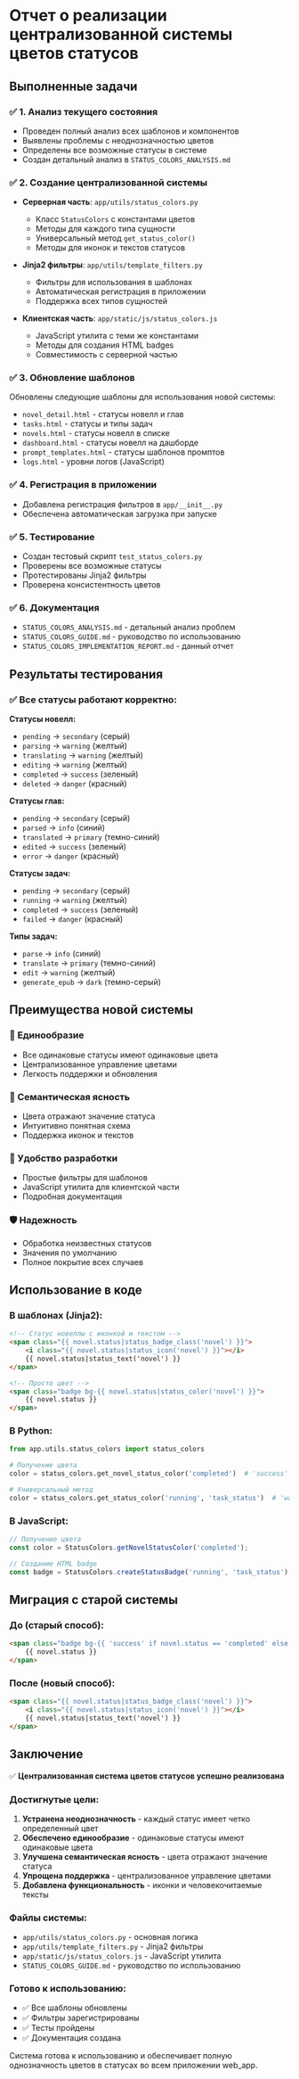 # Отчет о реализации централизованной системы цветов статусов

## Выполненные задачи

### ✅ 1. Анализ текущего состояния
- Проведен полный анализ всех шаблонов и компонентов
- Выявлены проблемы с неоднозначностью цветов
- Определены все возможные статусы в системе
- Создан детальный анализ в `STATUS_COLORS_ANALYSIS.md`

### ✅ 2. Создание централизованной системы
- **Серверная часть**: `app/utils/status_colors.py`
  - Класс `StatusColors` с константами цветов
  - Методы для каждого типа сущности
  - Универсальный метод `get_status_color()`
  - Методы для иконок и текстов статусов

- **Jinja2 фильтры**: `app/utils/template_filters.py`
  - Фильтры для использования в шаблонах
  - Автоматическая регистрация в приложении
  - Поддержка всех типов сущностей

- **Клиентская часть**: `app/static/js/status_colors.js`
  - JavaScript утилита с теми же константами
  - Методы для создания HTML badges
  - Совместимость с серверной частью

### ✅ 3. Обновление шаблонов
Обновлены следующие шаблоны для использования новой системы:

- `novel_detail.html` - статусы новелл и глав
- `tasks.html` - статусы и типы задач
- `novels.html` - статусы новелл в списке
- `dashboard.html` - статусы новелл на дашборде
- `prompt_templates.html` - статусы шаблонов промптов
- `logs.html` - уровни логов (JavaScript)

### ✅ 4. Регистрация в приложении
- Добавлена регистрация фильтров в `app/__init__.py`
- Обеспечена автоматическая загрузка при запуске

### ✅ 5. Тестирование
- Создан тестовый скрипт `test_status_colors.py`
- Проверены все возможные статусы
- Протестированы Jinja2 фильтры
- Проверена консистентность цветов

### ✅ 6. Документация
- `STATUS_COLORS_ANALYSIS.md` - детальный анализ проблем
- `STATUS_COLORS_GUIDE.md` - руководство по использованию
- `STATUS_COLORS_IMPLEMENTATION_REPORT.md` - данный отчет

## Результаты тестирования

### ✅ Все статусы работают корректно:

**Статусы новелл:**
- `pending` → `secondary` (серый)
- `parsing` → `warning` (желтый)
- `translating` → `warning` (желтый)
- `editing` → `warning` (желтый)
- `completed` → `success` (зеленый)
- `deleted` → `danger` (красный)

**Статусы глав:**
- `pending` → `secondary` (серый)
- `parsed` → `info` (синий)
- `translated` → `primary` (темно-синий)
- `edited` → `success` (зеленый)
- `error` → `danger` (красный)

**Статусы задач:**
- `pending` → `secondary` (серый)
- `running` → `warning` (желтый)
- `completed` → `success` (зеленый)
- `failed` → `danger` (красный)

**Типы задач:**
- `parse` → `info` (синий)
- `translate` → `primary` (темно-синий)
- `edit` → `warning` (желтый)
- `generate_epub` → `dark` (темно-серый)

## Преимущества новой системы

### 🎯 Единообразие
- Все одинаковые статусы имеют одинаковые цвета
- Централизованное управление цветами
- Легкость поддержки и обновления

### 🎨 Семантическая ясность
- Цвета отражают значение статуса
- Интуитивно понятная схема
- Поддержка иконок и текстов

### 🔧 Удобство разработки
- Простые фильтры для шаблонов
- JavaScript утилита для клиентской части
- Подробная документация

### 🛡️ Надежность
- Обработка неизвестных статусов
- Значения по умолчанию
- Полное покрытие всех случаев

## Использование в коде

### В шаблонах (Jinja2):
```html
<!-- Статус новеллы с иконкой и текстом -->
<span class="{{ novel.status|status_badge_class('novel') }}">
    <i class="{{ novel.status|status_icon('novel') }}"></i>
    {{ novel.status|status_text('novel') }}
</span>

<!-- Просто цвет -->
<span class="badge bg-{{ novel.status|status_color('novel') }}">
    {{ novel.status }}
</span>
```

### В Python:
```python
from app.utils.status_colors import status_colors

# Получение цвета
color = status_colors.get_novel_status_color('completed')  # 'success'

# Универсальный метод
color = status_colors.get_status_color('running', 'task_status')  # 'warning'
```

### В JavaScript:
```javascript
// Получение цвета
const color = StatusColors.getNovelStatusColor('completed');

// Создание HTML badge
const badge = StatusColors.createStatusBadge('running', 'task_status');
```

## Миграция с старой системы

### До (старый способ):
```html
<span class="badge bg-{{ 'success' if novel.status == 'completed' else 'warning' if novel.status == 'translating' else 'info' }}">
    {{ novel.status }}
</span>
```

### После (новый способ):
```html
<span class="{{ novel.status|status_badge_class('novel') }}">
    <i class="{{ novel.status|status_icon('novel') }}"></i>
    {{ novel.status|status_text('novel') }}
</span>
```

## Заключение

✅ **Централизованная система цветов статусов успешно реализована**

### Достигнутые цели:
1. **Устранена неоднозначность** - каждый статус имеет четко определенный цвет
2. **Обеспечено единообразие** - одинаковые статусы имеют одинаковые цвета
3. **Улучшена семантическая ясность** - цвета отражают значение статуса
4. **Упрощена поддержка** - централизованное управление цветами
5. **Добавлена функциональность** - иконки и человекочитаемые тексты

### Файлы системы:
- `app/utils/status_colors.py` - основная логика
- `app/utils/template_filters.py` - Jinja2 фильтры
- `app/static/js/status_colors.js` - JavaScript утилита
- `STATUS_COLORS_GUIDE.md` - руководство по использованию

### Готово к использованию:
- ✅ Все шаблоны обновлены
- ✅ Фильтры зарегистрированы
- ✅ Тесты пройдены
- ✅ Документация создана

Система готова к использованию и обеспечивает полную однозначность цветов в статусах во всем приложении web_app. 